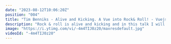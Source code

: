 ```yaml
---
date: "2023-08-12T10:06:20Z"
position: "004"
title: "Tim Benniks - Alive and Kicking. A Vue into Rock& Roll! - Vuejs Amsterdam 2023"
description: "Rock & roll is alive and kicking and in this talk I will showcase that Vue is so versatile it can be used to do audio visualisations while rock guitar soars through the browser. The audience will have access to a vue application which allows them to vote for a song to be played live on stage. The screen shows all the votes and I play them as they come up. While playing music meta data is shown and an audio visualisation plays while I’m rocking on stage. The more votes a song gets, the higher it shows on the list and the more chance I’ll play it. The whole experience is created using Vue and Uniform. Next to waking the audience up with some spicy rock& roll, I will explain how the software was build and why Vue is such an important technology for composable architectures with multiple channels.\n\nhttps://www.jsworldconference.com/newsletter\n\nPowered by https://passionatepeople.io\n\n#jsworld #jsworldconference #frontendlove #frontenddeveloperlove #javascript #reactjs #angular #react #vuejs #vue #vue3 #typescript #graphql #jamstack #amsterdam #conference #svelte #sveltejs #next #nextjs #staticsite #css #html #nuxt"
image: "https://i.ytimg.com/vi/-4m4TIJ0z20/maxresdefault.jpg"
videoId: "-4m4TIJ0z20"
---
```


